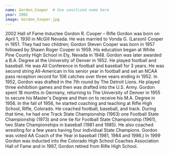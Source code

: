 ```yaml
---
name: Gordon_Cooper  # Use sanitized name here
year: 2002
image: Gordon_Cooper.jpg
---
```


2002 Hall of Fame Inductee Gordon R. Cooper – Rifle
Gordon was born on April 1, 1930 in McGill Nevada. He was married to Vonda G. (Larson)
Cooper in 1951. They had two children; Gordon Steven Cooper was born in 1957 followed
by Shawn Roger Cooper in 1959. His education began at White Pine County High School in
Ely, Nevada in 1948. Gordon was later awarded a B.A. Degree at the University of Denver in
1952. He played football and baseball. He was All Conference in football and baseball for 3
years. He was second string All-American in his senior year in football and set an NCAA pass
reception record for 106 catches over three vears ending in 1952.
In 1952, Gordon was drafted in the 7th round by The Detroit Lions. He played three
exhibition games and then was drafted into the U.S. Army. Gordon spent 18 months in
Germany, returning to The University of Denver in 1955 to secure his Master's Degree and
then on to receive his M.A. Degree in 1956.
In the fall of 1956, he started coaching and teaching at Rifle High School, Rifle, Colorado. He
coached football, baseball, and track. During that time, he had one Track State
Championship (1963) one Football State Championship (1973) and one tie for Football
State Championship (1961), two State Championships in baseball (1981 and 1985). He also
coached wrestling for a few years having four individual State Champions. Gordon was
voted AA Coach of the Year in baseball (1981, 1984 and 1986.) In 1999 Gordon was
inducted into the Colorado High School Coaches Association Hall of Fame and in 1987,
Gordon retired from Rifle High School.